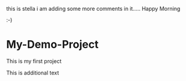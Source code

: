 this is stella i am adding some more comments in it.....
Happy Morning

:-) 
# My-Demo-Project
This is my first project

This is additional text








